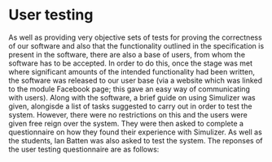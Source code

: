 User testing
============

As well as providing very objective sets of tests for proving the correctness of our software and also that the functionality outlined in the specification is present in the software, there are also a base of users, from whom the software has to be accepted. In order to do this, once the stage was met where significant amounts of the intended functionality had been written, the software was released to our user base (via a website which was linked to the module Facebook page; this gave an easy way of communicating with users). Along with the software, a brief guide on using Simulizer was given, alongisde a list of tasks suggested to carry out in order to test the system. However, there were no restrictions on this and the users were given free reign over the system. They were then asked to complete a questionnaire on how they found their experience with Simulizer. As well as the students, Ian Batten was also asked to test the system. The reponses of the user testing questionnaire are as follows: 